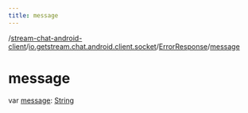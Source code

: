 ```yaml
---
title: message
---
```

/[stream-chat-android-client](../../index.md)/[io.getstream.chat.android.client.socket](../index.md)/[ErrorResponse](index.md)/[message](message.md)  
  
  
  
# message  
var [message](message.md): [String](https://kotlinlang.org/api/latest/jvm/stdlib/kotlin/-string/index.html)
